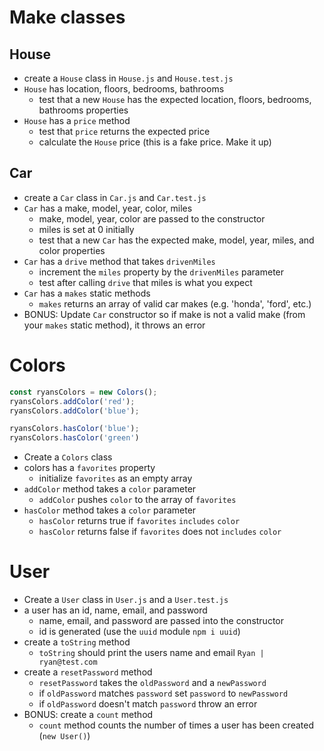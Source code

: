 # Make classes

## House

* create a `House` class in `House.js` and `House.test.js`
* `House` has location, floors, bedrooms, bathrooms
  * test that a new `House` has the expected
    location, floors, bedrooms, bathrooms properties
* `House` has a `price` method
  * test that `price` returns the expected price
  * calculate the `House` price (this is a fake price. Make it up)

## Car

* create a `Car` class in `Car.js` and `Car.test.js`
* `Car` has a make, model, year, color, miles
  * make, model, year, color are passed to the constructor
  * miles is set at 0 initially
  * test that a new `Car` has the expected
    make, model, year, miles, and color properties
* `Car` has a `drive` method that takes `drivenMiles`
  * increment the `miles` property by the `drivenMiles` parameter
  * test after calling `drive` that miles is what you expect
* `Car` has a `makes` static methods
  * `makes` returns an array of valid car makes
    (e.g. 'honda', 'ford', etc.)
* BONUS: Update `Car` constructor so if make is not a valid
  make (from your `makes` static method), it throws an error

# Colors

```js
const ryansColors = new Colors();
ryansColors.addColor('red');
ryansColors.addColor('blue');

ryansColors.hasColor('blue');
ryansColors.hasColor('green')
```

* Create a `Colors` class
* colors has a `favorites` property
  * initialize `favorites` as an empty array
* `addColor` method takes a `color` parameter
  * `addColor` pushes `color` to the array of `favorites`
* `hasColor` method takes a `color` parameter
  * `hasColor` returns true if `favorites` `includes` `color`
  * `hasColor` returns false if `favorites` does not `includes` `color`

# User

* Create a `User` class in `User.js` and a `User.test.js`
* a user has an id, name, email, and password
  * name, email, and password are passed into the constructor
  * id is generated (use the `uuid` module `npm i uuid`)
* create a `toString` method
  * `toString` should print the users name and email `Ryan | ryan@test.com`
* create a `resetPassword` method
  * `resetPassword` takes the `oldPassword` and a `newPassword`
  * if `oldPassword` matches `password` set `password` to `newPassword`
  * if `oldPassword` doesn't match `password` throw an error
* BONUS: create a `count` method
  * `count` method counts the number of times a user has been created (`new User()`)
